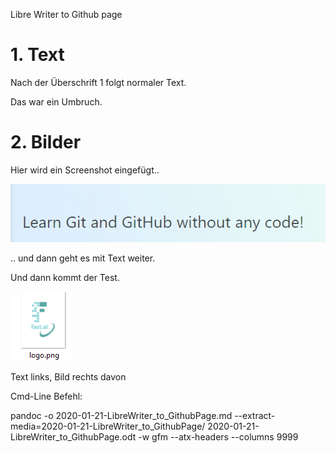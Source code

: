 Libre Writer to Github page

# 1\. Text

Nach der Überschrift 1 folgt normaler Text. 

Das war ein Umbruch.

# 2\. Bilder

Hier wird ein Screenshot eingefügt..

![](/images/100002010000024B0000006D0CB7F2B069FC12F6.png)

.. und dann geht es mit Text weiter.

Und dann kommt der Test.

![](/images/10000201000000630000006FC0B61C0D76045959.png)

Text links, Bild rechts davon

Cmd-Line Befehl:

pandoc -o 2020-01-21-LibreWriter\_to\_GithubPage.md --extract-media=2020-01-21-LibreWriter\_to\_GithubPage/ 2020-01-21-LibreWriter\_to\_GithubPage.odt -w gfm --atx-headers --columns 9999
